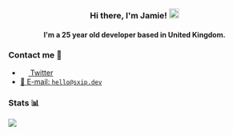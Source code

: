 <h3 align="center">Hi there, I'm Jamie! <img src="https://media.giphy.com/media/hvRJCLFzcasrR4ia7z/giphy.gif" width="20" /></h2>
<h4 align="center">I'm a 25 year old developer based in United Kingdom.</h4>

### Contact me 💭

- <a href="https://twitter.com/sxlps"><img src="https://i.imgur.com/cfS8N9N.png" width=16 height=16 align="center" /> Twitter</a>
- <a href="mailto:hello@sxip.dev">📩 E-mail: `hello@sxip.dev`</a>

### Stats 📊

<img src="https://github-readme-stats.vercel.app/api?username=sxip&show_icons=true&theme=dark" />

